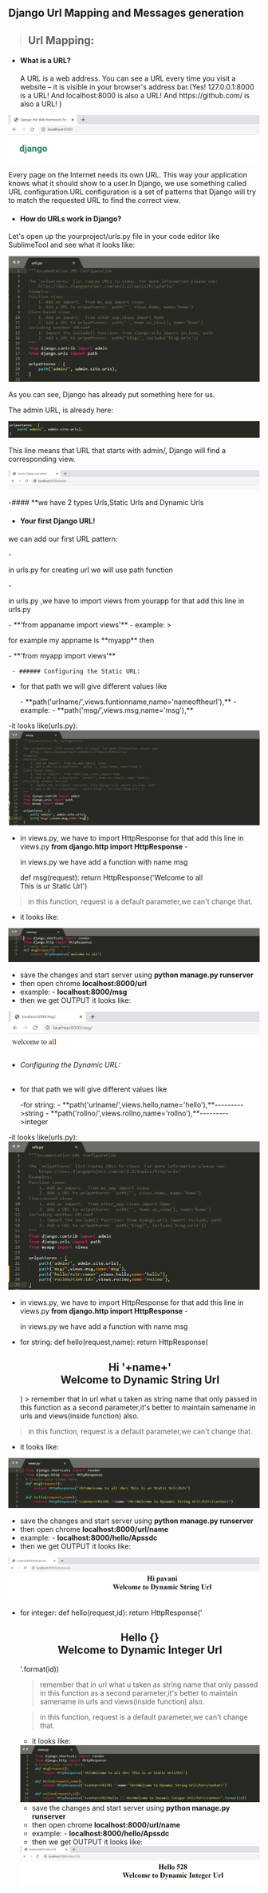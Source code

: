 ## Django Url Mapping and  Messages generation
> ##  Url Mapping:
  - #### What is a URL?
    <p>A URL is a web address. You can see a URL every time you visit a website – it is visible in your browser's address bar.(Yes!     127.0.0.1:8000 is a URL! And localhost:8000 is also a URL! And https://github.com/ is also a URL! )</p>
    
<img src="url.png" alt="url image"/>
 <p>Every page on the Internet needs its own URL. This way your application knows what it should show to a user.In Django, we use something called URL configuration.URL configuration is a set of patterns that Django will try to match the requested URL to find the correct view.</p>
  
  - #### How do URLs work in Django?
  <p>Let's open up the yourproject/urls.py file in your code editor like SublimeTool and see what it looks like:</p>
  
  <img src="urlsconf.png" alt="urlconf image"/>
  
  <p>As you can see, Django has already put something here for us.</p>
  <p>The admin URL, is already here:</p>
  <img src="urladmin.png" alt="urladmin image"/>
  
  <p>This line means that URL that starts with admin/, Django will find a corresponding view.</p>
   
  <img src="urladminlogin.png" alt="urladminlogin image"/>
  
  -#### **we have 2 types Urls,Static Urls and Dynamic Urls
  
  - #### Your first Django URL!
  <p>we can add our first URL pattern:</p>
  -<p> in urls.py for creating url we will use path function</p>
  -<p> in urls.py ,we have to import views from yourapp for that add this line in urls.py</p>
          - **'from appaname import views'**
          - example: 
                 > <p>for example my appname is **myapp** then</p>
                    - **'from myapp import views'** 
                    
     - ###### Configuring the Static URL:
  - <p> for that path we will give different values like</p>
          - **path('urlname/',views.funtionname,name='nameoftheurl'),**
          - example: 
                  - **path('msg/',views.msg,name='msg'),**
   -it looks like(urls.py):
   <img src="msg.png" alt="msg image"/>
   - in views.py, we have to import HttpResponse for that add this line in views.py
            **from django.http import HttpResponse**
   -<p> in views.py we have add a function with name msg</p>
   def msg(request):
    return HttpResponse('Welcome to all <br> This is ur Static Url')
    
   > in this function, request is a default parameter,we can't change that.
   - it looks like:
   <img src="defmsg.png" alt="defmsg image"/>
   
   - save the changes  and start server using **python manage.py runserver**
   - then open chrome **localhost:8000/url**
   - example:
            - **localhost:8000/msg**
   - then we get OUTPUT it looks like:
   <img src="msgop.png" alt="msgop image"/>
  
  - ###### Configuring the Dynamic URL: 
  - <p> for that path we will give different values like</p>
          -for string:
          - **path('urlname/<str:name',views.funtionname,name='nameoftheurl'),**
          -for integer:
           - **path('urlname/<str:name',views.funtionname,name='nameoftheurl'),**
          - example: 
                  - **path('hello/<str:name>',views.hello,name='hello'),**--------->string
                  - **path('rollno/<int:id>',views.rollno,name='rollno'),**--------->integer
   -it looks like(urls.py):
   <img src="hellorollno.png" alt="hellorollno image"/>
   - in views.py, we have to import HttpResponse for that add this line in views.py
            **from django.http import HttpResponse**
   -<p> in views.py we have add a function with name msg</p>
   - for string:
   def hello(request,name):
    return HttpResponse(<center><h2>Hi '+name+'<br>Welcome to Dynamic String Url</h2></center>)
    > remember that in url what u taken as string name that only passed in this function as a second parameter,it's better to maintain samename in urls and views(inside function) also. 
    
   > in this function, request is a default parameter,we can't change that.
   - it looks like:
   <img src="defstrhello.png" alt="defstrhello image"/>
   
   - save the changes  and start server using **python manage.py runserver**
   - then open chrome **localhost:8000/url/name**
   - example:
            - **localhost:8000/hello/Apssdc**
   - then we get OUTPUT it looks like:
   <img src="helloop.png" alt="helloop image"/>
    
 
- for integer:
   def hello(request,id):
    return HttpResponse('<center><h2>Hello {} <br>Welcome to Dynamic Integer Url</h2></center>'.format(id))
    > remember that in url what u taken as string name that only passed in this function as a second parameter,it's better to maintain samename in urls and views(inside function) also. 
    
   > in this function, request is a default parameter,we can't change that.
   - it looks like:
   <img src="defintrollno.png" alt="defintrollno image"/>
   
   - save the changes  and start server using **python manage.py runserver**
   - then open chrome **localhost:8000/url/name**
   - example:
            - **localhost:8000/hello/Apssdc**
   - then we get OUTPUT it looks like:
   <img src="rollnoop.png" alt="rollnoop image"/>
   
